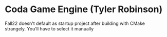 # Coda Game Engine (Tyler Robinson)
Fall22 doesn't default as startup project after building with CMake strangely. You'll have to select it manually
